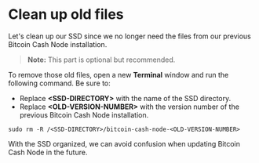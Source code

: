 # Clean up old files

Let's clean up our SSD since we no longer need the files from our previous Bitcoin Cash Node installation. 

> **Note:** This part is optional but recommended.

To remove those old files, open a new **Terminal** window and run the following command. Be sure to:

- Replace **<SSD-DIRECTORY\>** with the name of the SSD directory.
- Replace **<OLD-VERSION-NUMBER\>** with the version number of the previous Bitcoin Cash Node installation.

`sudo rm -R /<SSD-DIRECTORY>/bitcoin-cash-node-<OLD-VERSION-NUMBER>`

With the SSD organized, we can avoid confusion when updating Bitcoin Cash Node in the future.